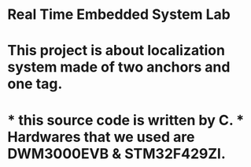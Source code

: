 # Real Time Embedded System Lab <br>
<h1> This project is about localization system made of two anchors and one tag.<h1>
  * this source code is written by C.
  * Hardwares that we used are DWM3000EVB & STM32F429ZI.
  
